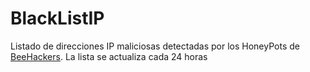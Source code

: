 # BlackListIP

Listado de direcciones IP maliciosas detectadas por los HoneyPots de [BeeHackers](https://beehackers.es). La lista se actualiza cada 24 horas

